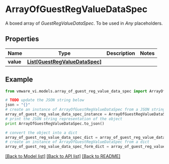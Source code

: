 # ArrayOfGuestRegValueDataSpec

A boxed array of *GuestRegValueDataSpec*. To be used in *Any* placeholders. 

## Properties
Name | Type | Description | Notes
------------ | ------------- | ------------- | -------------
**value** | [**List[GuestRegValueDataSpec]**](GuestRegValueDataSpec.md) |  | 

## Example

```python
from vmware_vi.models.array_of_guest_reg_value_data_spec import ArrayOfGuestRegValueDataSpec

# TODO update the JSON string below
json = "{}"
# create an instance of ArrayOfGuestRegValueDataSpec from a JSON string
array_of_guest_reg_value_data_spec_instance = ArrayOfGuestRegValueDataSpec.from_json(json)
# print the JSON string representation of the object
print ArrayOfGuestRegValueDataSpec.to_json()

# convert the object into a dict
array_of_guest_reg_value_data_spec_dict = array_of_guest_reg_value_data_spec_instance.to_dict()
# create an instance of ArrayOfGuestRegValueDataSpec from a dict
array_of_guest_reg_value_data_spec_form_dict = array_of_guest_reg_value_data_spec.from_dict(array_of_guest_reg_value_data_spec_dict)
```
[[Back to Model list]](../README.md#documentation-for-models) [[Back to API list]](../README.md#documentation-for-api-endpoints) [[Back to README]](../README.md)


